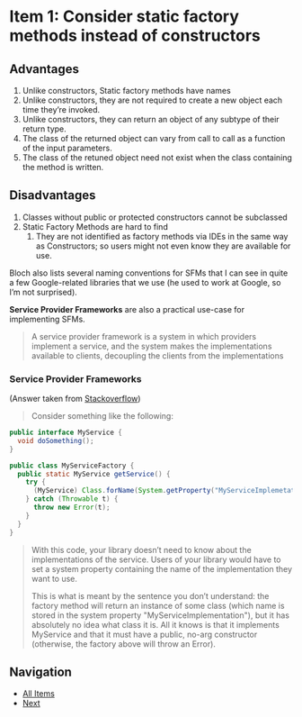 # Item 1: Consider static factory methods instead of constructors

## Advantages

1. Unlike constructors, Static factory methods have names
2. Unlike constructors, they are not required to create a new object each time they’re invoked.
3. Unlike constructors, they can return an object of any subtype of their return type.
4. The class of the returned object can vary from call to call as a function of the input parameters.
5. The class of the retuned object need not exist when the class containing the method is written.

## Disadvantages

1. Classes without public or protected constructors cannot be subclassed
2. Static Factory Methods are hard to find
   1. They are not identified as factory methods via IDEs in the same way as Constructors; so users might not even know they are available for use.

Bloch also lists several naming conventions for SFMs that I can see in quite a few Google-related libraries that we use (he used to work at Google, so I’m not surprised).

**Service Provider Frameworks** are also a practical use-case for implementing SFMs.

> A service provider framework is a system in which providers implement a service, and the system makes the implementations available to clients, decoupling the clients from the implementations

### Service Provider Frameworks

(Answer taken from [Stackoverflow](https://stackoverflow.com/a/11823924))

> Consider something like the following:

```java
public interface MyService {
  void doSomething();
}

public class MyServiceFactory {
  public static MyService getService() {
    try {
      (MyService) Class.forName(System.getProperty("MyServiceImplemetation")).newInstance();
    } catch (Throwable t) {
      throw new Error(t);
    }
  }
}
```

> With this code, your library doesn’t need to know about the implementations of the service. Users of your library would have to set a system property containing the name of the implementation they want to use.
>
> This is what is meant by the sentence you don’t understand: the factory method will return an instance of some class (which name is stored in the system property "MyServiceImplementation"), but it has absolutely no idea what class it is. All it knows is that it implements MyService and that it must have a public, no-arg constructor (otherwise, the factory above will throw an Error).

## Navigation

- [All Items](../README.md#items)
- [Next](item-02.md)
